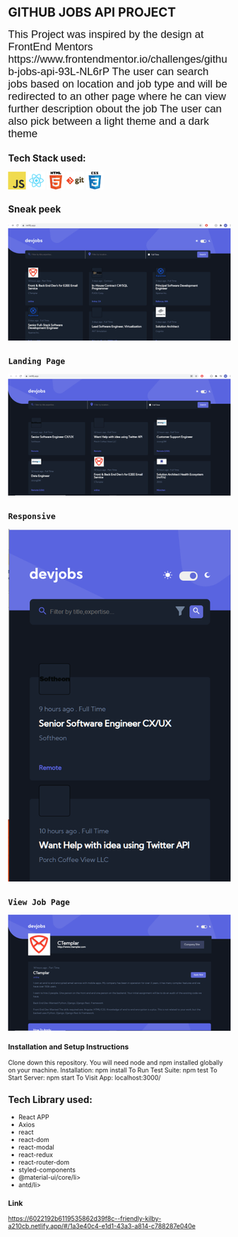 # GITHUB JOBS API PROJECT
  
<div style="font-size:24px;font-family:sans-serif">
This Project was inspired by the design at FrontEnd Mentors https://www.frontendmentor.io/challenges/github-jobs-api-93L-NL6rP
 The user can search jobs based on location and job type and will be redirected to an other page where he can view further description obout the job
 The user can also pick between a light theme and a dark theme
</div>

## Tech Stack used:

<code><img height="40" src="https://raw.githubusercontent.com/github/explore/80688e429a7d4ef2fca1e82350fe8e3517d3494d/topics/javascript/javascript.png"></code>
<code><img height="40" src="https://raw.githubusercontent.com/github/explore/80688e429a7d4ef2fca1e82350fe8e3517d3494d/topics/react/react.png"></code>
<code><img height="40" src="https://raw.githubusercontent.com/github/explore/80688e429a7d4ef2fca1e82350fe8e3517d3494d/topics/html/html.png"></code>
<code><img height="40" src="https://raw.githubusercontent.com/github/explore/80688e429a7d4ef2fca1e82350fe8e3517d3494d/topics/git/git.png"></code>
<code><img height="40" src="https://raw.githubusercontent.com/github/explore/80688e429a7d4ef2fca1e82350fe8e3517d3494d/topics/css/css.png"></code>




## Sneak peek
![gif](./images/github.gif)

## <code>Landing Page</code>
![img](./images/GH.png)

## <code>Responsive</code>
![img](./images/GH1.png)

## <code>View Job Page</code>
![img](./images/GH2.png)





### Installation and Setup Instructions

Clone down this repository. You will need node and npm installed globally on your machine. Installation: npm install To Run Test Suite: npm test To Start Server: npm start To Visit App: localhost:3000/

## Tech Library used:
  <ul>
    <li>React APP</li>
    <li>Axios</li>
    <li>react</li>
    <li>react-dom</li>
    <li>react-modal</li>
    <li>react-redux</li>
    <li>react-router-dom</li>
    <li>styled-components</li>
    <li>@material-ui/core/li>
    <li>antd/li>
  </ul>
  
  ### Link
  <a href="https://6022192b6119535862d39f8c--friendly-kilby-a210cb.netlify.app/#/1a3e40c4-e1d1-43a3-a814-c788287e040e">https://6022192b6119535862d39f8c--friendly-kilby-a210cb.netlify.app/#/1a3e40c4-e1d1-43a3-a814-c788287e040e</a>
